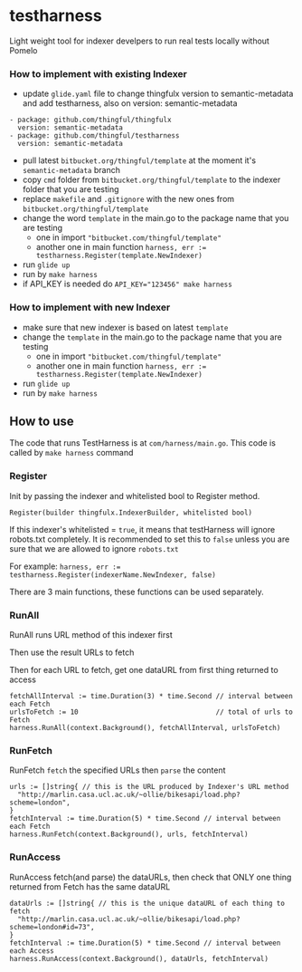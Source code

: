 # testharness

Light weight tool for indexer develpers to run real tests locally without Pomelo

### How to implement with **existing** Indexer
* update `glide.yaml` file to change thingfulx version to semantic-metadata and add testharness, also on version: semantic-metadata
```
- package: github.com/thingful/thingfulx
  version: semantic-metadata
- package: github.com/thingful/testharness
  version: semantic-metadata
```
* pull latest `bitbucket.org/thingful/template` at the moment it's `semantic-metadata` branch
* copy `cmd` folder from `bitbucket.org/thingful/template` to the indexer folder that you are testing
* replace `makefile` and `.gitignore` with the new ones from `bitbucket.org/thingful/template`
* change the word `template` in the main.go to the package name that you are testing
    * one in import `"bitbucket.com/thingful/template"`
    * another one in main function `harness, err := testharness.Register(template.NewIndexer)`
* run `glide up`
* run by `make harness`
* if API_KEY is needed do `API_KEY="123456" make harness`


### How to implement with **new** Indexer
* make sure that new indexer is based on latest `template`
* change the `template` in the main.go to the package name that you are testing
    * one in import `"bitbucket.com/thingful/template"`
    * another one in main function `harness, err := testharness.Register(template.NewIndexer)`
* run `glide up`
* run by `make harness`

## How to use
The code that runs TestHarness is at `com/harness/main.go`. This code is called by `make harness` command

### Register
Init by passing the indexer and whitelisted bool to Register method.

`Register(builder thingfulx.IndexerBuilder, whitelisted bool)`

If this indexer's whitelisted = `true`, it means that testHarness will ignore robots.txt completely. It is recommended to set this to `false` unless you are sure that we are allowed to ignore `robots.txt`

For example:
`harness, err := testharness.Register(indexerName.NewIndexer, false)`


There are 3 main functions, these functions can be used separately.

### RunAll
RunAll runs URL method of this indexer first

Then use the result URLs to fetch

Then for each URL to fetch, get one dataURL from first thing returned to access
```
fetchAllInterval := time.Duration(3) * time.Second // interval between each Fetch
urlsToFetch := 10                                  // total of urls to Fetch
harness.RunAll(context.Background(), fetchAllInterval, urlsToFetch)
```


### RunFetch
RunFetch `fetch` the specified URLs then `parse` the content
```
urls := []string{ // this is the URL produced by Indexer's URL method
  "http://marlin.casa.ucl.ac.uk/~ollie/bikesapi/load.php?scheme=london",
}
fetchInterval := time.Duration(5) * time.Second // interval between each Fetch
harness.RunFetch(context.Background(), urls, fetchInterval)
```

### RunAccess
RunAccess fetch(and parse) the dataURLs, then check that ONLY one thing returned from Fetch has the same dataURL
```
dataUrls := []string{ // this is the unique dataURL of each thing to fetch
  "http://marlin.casa.ucl.ac.uk/~ollie/bikesapi/load.php?scheme=london#id=73",
}
fetchInterval := time.Duration(5) * time.Second // interval between each Access
harness.RunAccess(context.Background(), dataUrls, fetchInterval)
```


